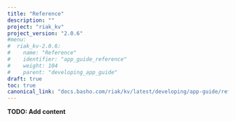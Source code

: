 ```yaml
---
title: "Reference"
description: ""
project: "riak_kv"
project_version: "2.0.6"
#menu:
#  riak_kv-2.0.6:
#    name: "Reference"
#    identifier: "app_guide_reference"
#    weight: 104
#    parent: "developing_app_guide"
draft: true
toc: true
canonical_link: "docs.basho.com/riak/kv/latest/developing/app-guide/reference.md"
---
```


**TODO: Add content**

